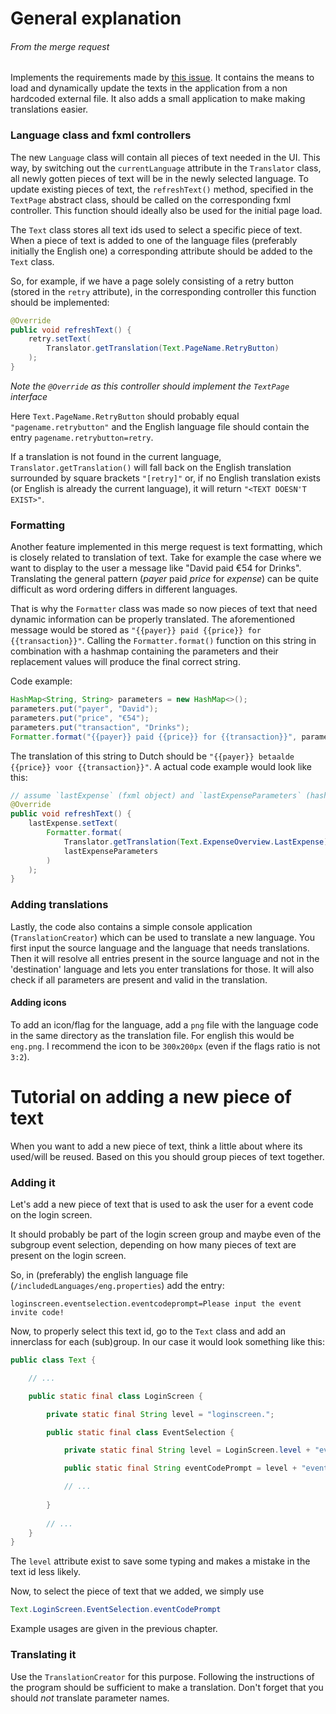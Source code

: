 # General explanation
###### From the merge request
Implements the requirements made by [this issue](https://gitlab.ewi.tudelft.nl/cse1105/2023-2024/teams/oopp-team-70/-/issues/14 "Add (custom) language support"). It contains the means to load and dynamically update the texts in the application from a non hardcoded external file. It also adds a small application to make making translations easier.

### Language class and fxml controllers

The new `Language` class will contain all pieces of text needed in the UI. This way, by switching out the `currentLanguage` attribute in the `Translator` class, all newly gotten pieces of text will be in the newly selected language. To update existing pieces of text, the `refreshText()` method, specified in the `TextPage` abstract class, should be called on the corresponding fxml controller. This function should ideally also be used for the initial page load.

The `Text` class stores all text ids used to select a specific piece of text. When a piece of text is added to one of the language files (preferably initially the English one) a corresponding attribute should be added to the `Text` class.

So, for example, if we have a page solely consisting of a retry button (stored in the `retry` attribute), in the corresponding controller this function should be implemented:

```java
@Override
public void refreshText() {
    retry.setText(
        Translator.getTranslation(Text.PageName.RetryButton)
    );
}
```
_Note the `@Override` as this controller should implement the `TextPage` interface_

Here `Text.PageName.RetryButton` should probably equal `"pagename.retrybutton"` and the English language file should contain the entry `pagename.retrybutton=retry`.

If a translation is not found in the current language, `Translator.getTranslation()` will fall back on the English translation surrounded by square brackets `"[retry]"` or, if no English translation exists (or English is already the current language), it will return `"<TEXT DOESN'T EXIST>"`.

### Formatting

Another feature implemented in this merge request is text formatting, which is closely related to translation of text. Take for example the case where we want to display to the user a message like "David paid €54 for Drinks". Translating the general pattern (_payer_ paid _price_ for _expense_) can be quite difficult as word ordering differs in different languages.

That is why the `Formatter` class was made so now pieces of text that need dynamic information can be properly translated. The aforementioned message would be stored as `"{{payer}} paid {{price}} for {{transaction}}"`. Calling the `Formatter.format()` function on this string in combination with a hashmap containing the parameters and their replacement values will produce the final correct string.

Code example:
```java
HashMap<String, String> parameters = new HashMap<>();
parameters.put("payer", "David");
parameters.put("price", "€54");
parameters.put("transaction", "Drinks");
Formatter.format("{{payer}} paid {{price}} for {{transaction}}", parameters); // this will equal "David paid €54 for Drinks"
```

The translation of this string to Dutch should be `"{{payer}} betaalde {{price}} voor {{transaction}}"`. A actual code example would look like this:

```java
// assume `lastExpense` (fxml object) and `lastExpenseParameters` (hashmap) are valid attributes.
@Override
public void refreshText() {
    lastExpense.setText(
        Formatter.format(
            Translator.getTranslation(Text.ExpenseOverview.LastExpense), 
            lastExpenseParameters
        )
    );
}
```

### Adding translations
Lastly, the code also contains a simple console application (`TranslationCreator`) which can be used to translate a new language. You first input the source language and the language that needs translations. Then it will resolve all entries present in the source language and not in the 'destination' language and lets you enter translations for those. It will also check if all parameters are present and valid in the translation.

#### Adding icons
To add an icon/flag for the language, add a `png` file with the language code in the same directory as the translation file. 
For english this would be `eng.png`. I recommend the icon to be `300x200px` (even if the flags ratio is not `3:2`).

# Tutorial on adding a new piece of text
When you want to add a new piece of text, think a little about where its used/will be reused.
Based on this you should group pieces of text together.

### Adding it

Let's add a new piece of text that is used to ask the user for a event code on the login screen.

It should probably be part of the login screen group and maybe even of the subgroup event selection, depending on how many pieces of text are present on the login screen.

So, in (preferably) the english language file (`/includedLanguages/eng.properties`) add the entry:
```properties
loginscreen.eventselection.eventcodeprompt=Please input the event invite code!
```

Now, to properly select this text id, go to the `Text` class and add an innerclass for each (sub)group.
In our case it would look something like this:

```java
public class Text {

    // ...

    public static final class LoginScreen {

        private static final String level = "loginscreen.";

        public static final class EventSelection {

            private static final String level = LoginScreen.level + "eventselection.";

            public static final String eventCodePrompt = level + "eventcodeprompt";

            // ...
            
        }
        
        // ...
    }
}
```
The `level` attribute exist to save some typing and makes a mistake in the text id less likely.

Now, to select the piece of text that we added, we simply use 
```java
Text.LoginScreen.EventSelection.eventCodePrompt
```
Example usages are given in the previous chapter.

### Translating it
Use the `TranslationCreator` for this purpose.
Following the instructions of the program should be sufficient to make a translation.
Don't forget that you should _not_ translate parameter names.

